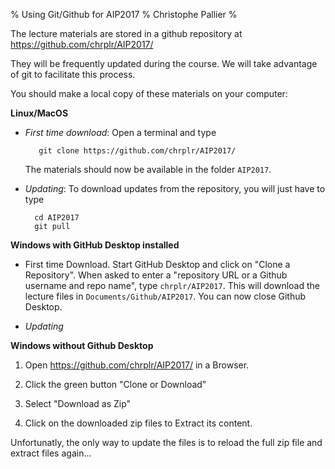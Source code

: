 % Using Git/Github for AIP2017
% Christophe Pallier
% 

The lecture materials are stored in a github repository at https://github.com/chrplr/AIP2017/

They will be frequently updated during the course. We will take advantage of git to facilitate this process.

You should make a local copy of these materials on your computer:

**Linux/MacOS**

- _First time download_: Open a terminal and type

         git clone https://github.com/chrplr/AIP2017/

  The materials should now be available in the folder `AIP2017`.

- _Updating_: To download updates from the repository, you will just have to type

        cd AIP2017
	    git pull
	

**Windows with GitHub Desktop installed**

- First time Download. Start GitHub Desktop and click on "Clone a Repository".
When asked to enter a "repository URL or a Github username and repo name", type `chrplr/AIP2017`. This will download the lecture files in `Documents/Github/AIP2017`. You can now close Github Desktop.

- _Updating_ 

**Windows without Github Desktop**

1. Open  https://github.com/chrplr/AIP2017/ in a Browser.

2. Click the green button "Clone or Download" 

3. Select "Download as Zip"

4. Click on the downloaded zip files to Extract its content.

Unfortunatly, the only way to update the files is to reload the full zip file and extract files again...

